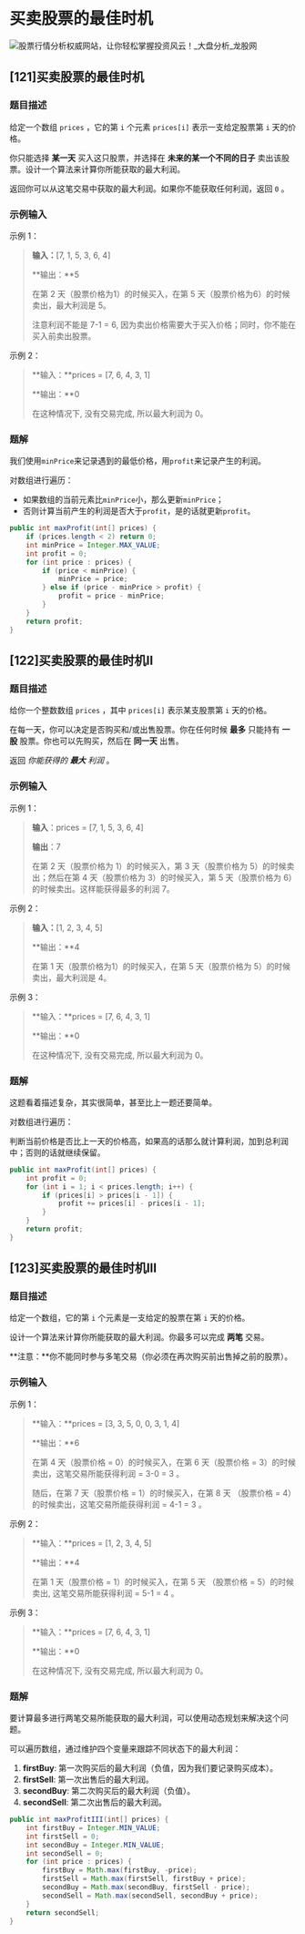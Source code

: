 # 买卖股票的最佳时机

![股票行情分析权威网站，让你轻松掌握投资风云！_大盘分析_龙股网](https://i03piccdn.sogoucdn.com/aa65fae600bc81a4)

## [121]买卖股票的最佳时机

### 题目描述

给定一个数组 `prices` ，它的第 `i` 个元素 `prices[i]` 表示一支给定股票第 `i` 天的价格。

你只能选择 **某一天** 买入这只股票，并选择在 **未来的某一个不同的日子** 卖出该股票。设计一个算法来计算你所能获取的最大利润。

返回你可以从这笔交易中获取的最大利润。如果你不能获取任何利润，返回 `0` 。

### 示例输入

示例 1：

>   **输入：**[7,  1,  5,  3,  6,  4] 
>
>   **输出：**5 
>
>   在第 2 天（股票价格为1）的时候买入，在第 5 天（股票价格为6）的时候卖出，最大利润是 5。
>
>   注意利润不能是 7-1 = 6, 因为卖出价格需要大于买入价格；同时，你不能在买入前卖出股票。

示例 2：

>   **输入：**prices = [7,  6,  4,  3,  1] 
>
>   **输出：**0 
>
>   在这种情况下, 没有交易完成, 所以最大利润为 0。

### 题解

我们使用`minPrice`来记录遇到的最低价格，用`profit`来记录产生的利润。

对数组进行遍历：

+   如果数组的当前元素比`minPrice`小，那么更新`minPrice`；
+   否则计算当前产生的利润是否大于`profit`，是的话就更新`profit`。

```java
public int maxProfit(int[] prices) {
    if (prices.length < 2) return 0;
    int minPrice = Integer.MAX_VALUE;
    int profit = 0;
    for (int price : prices) {
        if (price < minPrice) {
            minPrice = price;
        } else if (price - minPrice > profit) {
            profit = price - minPrice;
        }
    }
    return profit;
}
```

## [122]买卖股票的最佳时机II

### 题目描述

给你一个整数数组 `prices` ，其中 `prices[i]` 表示某支股票第 `i` 天的价格。

在每一天，你可以决定是否购买和/或出售股票。你在任何时候 **最多** 只能持有 **一股** 股票。你也可以先购买，然后在 **同一天** 出售。

返回 *你能获得的 **最大** 利润* 。

### 示例输入

示例 1：

>   **输入**：prices = [7,  1,  5,  3,  6,  4]
>
>   **输出**：7
>
>   在第 2 天（股票价格为 1）的时候买入，第 3 天（股票价格为 5）的时候卖出；然后在第 4 天（股票价格为 3）的时候买入，第 5 天（股票价格为 6）的时候卖出。这样能获得最多的利润 7。

示例 2：

>   **输入：**[1,  2,  3,  4,  5] 
>
>   **输出：**4
>
>   在第 1 天（股票价格为1）的时候买入，在第 5 天（股票价格为 5）的时候卖出，最大利润是 4。
>

示例 3：

>   **输入：**prices = [7,  6,  4,  3,  1] 
>
>   **输出：**0 
>
>   在这种情况下, 没有交易完成, 所以最大利润为 0。

### 题解

这题看着描述复杂，其实很简单，甚至比上一题还要简单。

对数组进行遍历：

判断当前价格是否比上一天的价格高，如果高的话那么就计算利润，加到总利润中；否则的话就继续保留。

```java
public int maxProfit(int[] prices) {
    int profit = 0;
    for (int i = 1; i < prices.length; i++) {
        if (prices[i] > prices[i - 1]) {
            profit += prices[i] - prices[i - 1];
        }
    }
    return profit;
}
```

## [123]买卖股票的最佳时机III

### 题目描述

给定一个数组，它的第 `i` 个元素是一支给定的股票在第 `i` 天的价格。

设计一个算法来计算你所能获取的最大利润。你最多可以完成 **两笔** 交易。

**注意：**你不能同时参与多笔交易（你必须在再次购买前出售掉之前的股票）。

### 示例输入

示例 1：

>   **输入：**prices = [3,  3,  5,  0,  0,  3,  1,  4] 
>
>   **输出：**6 
>
>   在第 4 天（股票价格 = 0）的时候买入，在第 6 天（股票价格 = 3）的时候卖出，这笔交易所能获得利润 = 3-0 = 3 。
>
>   随后，在第 7 天（股票价格 = 1）的时候买入，在第 8 天 （股票价格 = 4）的时候卖出，这笔交易所能获得利润 = 4-1 = 3 。

示例 2：

>   **输入：**prices = [1,  2,  3,  4,  5] 
>
>   **输出：**4 
>
>   在第 1 天（股票价格 = 1）的时候买入，在第 5 天 （股票价格 = 5）的时候卖出, 这笔交易所能获得利润 = 5-1 = 4 。

示例 3：

>   **输入：**prices = [7,  6,  4,  3,  1] 
>
>   **输出：**0 
>
>   在这种情况下, 没有交易完成, 所以最大利润为 0。

### 题解

要计算最多进行两笔交易所能获取的最大利润，可以使用动态规划来解决这个问题。

可以遍历数组，通过维护四个变量来跟踪不同状态下的最大利润：

1.  **firstBuy**: 第一次购买后的最大利润（负值，因为我们要记录购买成本）。
2.  **firstSell**: 第一次出售后的最大利润。
3.  **secondBuy**: 第二次购买后的最大利润（负值）。
4.  **secondSell**: 第二次出售后的最大利润。

```java
public int maxProfitIII(int[] prices) {
    int firstBuy = Integer.MIN_VALUE;
    int firstSell = 0;
    int secondBuy = Integer.MIN_VALUE;
    int secondSell = 0;
    for (int price : prices) {
        firstBuy = Math.max(firstBuy, -price);
        firstSell = Math.max(firstSell, firstBuy + price);
        secondBuy = Math.max(secondBuy, firstSell - price);
        secondSell = Math.max(secondSell, secondBuy + price);
    }
    return secondSell;
}
```


